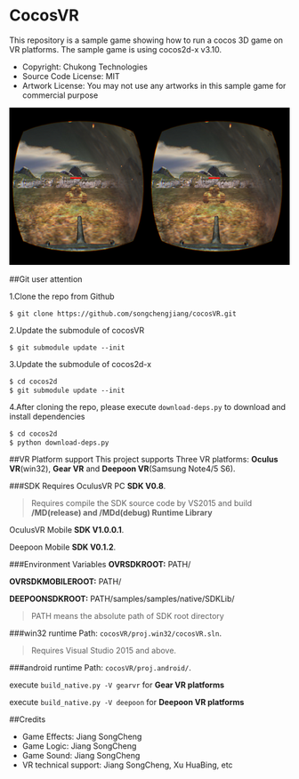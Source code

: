 CocosVR
================

This repository is a sample game showing how to run a cocos 3D game on VR platforms. The sample game is using cocos2d-x v3.10.

- Copyright: Chukong Technologies
- Source Code License: MIT
- Artwork License: You may not use any artworks in this sample game for commercial purpose

![](Screenshot.png)

##Git user attention

1.Clone the repo from Github

```
$ git clone https://github.com/songchengjiang/cocosVR.git
```

2.Update the submodule of cocosVR

```
$ git submodule update --init
```

3.Update the submodule of cocos2d-x

```
$ cd cocos2d
$ git submodule update --init
```

4.After cloning the repo, please execute `download-deps.py` to download and install dependencies

```
$ cd cocos2d
$ python download-deps.py
```


##VR Platform support
This project supports Three VR platforms: **Oculus VR**(win32), **Gear VR** and **Deepoon VR**(Samsung Note4/5 S6).

###SDK Requires
OculusVR PC **SDK V0.8**.
>Requires compile the SDK source code by VS2015 and build **/MD(release) and /MDd(debug) Runtime Library**

OculusVR Mobile **SDK V1.0.0.1**.

Deepoon Mobile **SDK V0.1.2**.

###Environment Variables
**OVRSDKROOT:**  PATH/

**OVRSDKMOBILEROOT:** PATH/

**DEEPOONSDKROOT:** PATH/samples/samples/native/SDKLib/

> PATH means the absolute path of SDK root directory

###win32 runtime
Path: `cocosVR/proj.win32/cocosVR.sln`.
>Requires Visual Studio 2015 and above.

###android runtime
Path: `cocosVR/proj.android/`.

execute `build_native.py -V gearvr` for **Gear VR platforms**

execute `build_native.py -V deepoon` for **Deepoon VR platforms**

##Credits
* Game Effects: Jiang SongCheng
* Game Logic: Jiang SongCheng
* Game Sound: Jiang SongCheng
* VR technical support: Jiang SongCheng, Xu HuaBing, etc
